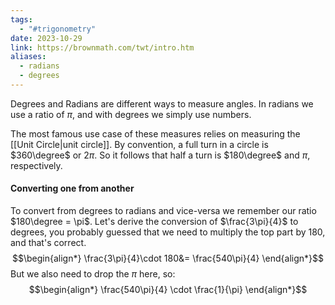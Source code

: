 ```yaml
---
tags:
  - "#trigonometry"
date: 2023-10-29
link: https://brownmath.com/twt/intro.htm
aliases:
  - radians
  - degrees
---
```

Degrees and Radians are different ways to measure angles. In radians we use a ratio of $\pi$, and with degrees we simply use numbers.

The most famous use case of these measures relies on measuring the [[Unit Circle|unit circle]]. By convention, a full turn in a circle is $360\degree$ or $2\pi$. So it follows that half a turn is $180\degree$ and $\pi$, respectively.
#### Converting one from another
To convert from degrees to radians and vice-versa we remember our ratio $180\degree = \pi$. 
Let's derive the conversion of $\frac{3\pi}{4}$ to degrees, you probably guessed that we need to multiply the top part by $180$, and that's correct.
$$\begin{align*}
\frac{3\pi}{4}\cdot 180&= \frac{540\pi}{4}
\end{align*}$$
But we also need to drop the $\pi$ here, so:
$$\begin{align*}
\frac{540\pi}{4} \cdot \frac{1}{\pi}
\end{align*}$$
